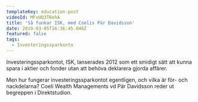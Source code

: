 ```yaml
---
templateKey: education-post
videoId: MFsUQ3T6ehA
title: 'Så funkar ISK, med Coelis Pär Davidsson'
date: 2019-03-05T16:36:45.048Z
featured: false
tags:
  - Investeringssparkonto
---
```

Investeringssparkontot, ISK, lanserades 2012 som ett smidigt sätt att kunna spara i aktier och fonder utan att behöva deklarera gjorda affärer. 

Men hur fungerar investeringssparkontot egentligen, och vilka är för- och nackdelarna? Coeli Wealth Managements vd Pär Davidsson reder ut begreppen i Direktstudion.

